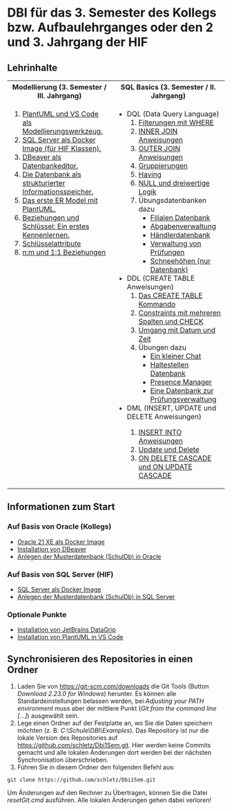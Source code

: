 # DBI für das 3. Semester des Kollegs bzw. Aufbaulehrganges oder den 2 und 3. Jahrgang der HIF

## Lehrinhalte

<table>
    <tr>
        <th>Modellierung (3. Semester / III. Jahrgang)</th>
        <th>SQL Basics (3. Semester / II. Jahrgang)</th>
    </tr>
    <tr>
        <td valign="top">
            <ol>
                <li><a href="10_Modellierung/plantuml.md">PlantUML und VS Code als Modellierungswerkzeug.</a></li>
                <li><a href="10_Modellierung/SqlServer/README.md">SQL Server als Docker Image (für HIF Klassen).</a>
                </li>
                <li><a href="10_Modellierung/Dbeaver/README.md">DBeaver als Datenbankeditor.</a></li>
                <li><a href="10_Modellierung/10_Intro.md">Die Datenbank als strukturierter Informationsspeicher.</a>
                </li>
                <li><a href="10_Modellierung/20_PlantUmlErModel.md">Das erste ER Model mit PlantUML.</a></li>
                <li><a href="10_Modellierung/30_RelationsAndKeys.md">Beziehungen und Schlüssel: Ein erstes
                        Kennenlernen.</a></li>
                <li><a href="10_Modellierung/40_Keys.md">Schlüsselattribute</a></li>
                <li><a href="10_Modellierung/50_RelationsInDetail.md">n:m und 1:1 Beziehungen</a></li>
            </ol>
        </td>
        <td valign="top">
            <ul>
                <li>DQL (Data Query Language)
                    <ol>
                        <li><a href="01_SQL Basics/02_Abfragen.md">Filterungen mit WHERE</a></li>
                        <li><a href="01_SQL Basics/03_InnerJoin.md">INNER JOIN Anweisungen</a></li>
                        <li><a href="01_SQL Basics/04_OuterJoin.md">OUTER JOIN Anweisungen</a></li>
                        <li><a href="01_SQL Basics/05_Gruppierungen.md">Gruppierungen</a></li>
                        <li><a href="01_SQL Basics/06_Having.md">Having</a></li>
                        <li><a href="01_SQL Basics/07_Null.md">NULL und dreiwertige Logik</a></li>
                        <li>Übungsdatenbanken dazu
                            <ul>
                                <li><a href="01_SQL Basics/Uebungen/FilialDb">Filialen Datenbank</a></li>
                                <li><a href="01_SQL Basics/Uebungen/TeamsDb">Abgabenverwaltung</a></li>
                                <li><a href="01_SQL Basics/Uebungen/HaendlerDb">Händlerdatenbank</a></li>
                                <li><a href="01_SQL Basics/Uebungen/SemesterpruefungDb">Verwaltung von Prüfungen</a>
                                </li>
                                <li><a href="01_SQL Basics/Uebungen/SchneeDb">Schneehöhen (nur Datenbank)</a></li>
                            </ul>
                        </li>
                    </ol>
                </li>
                <li>DDL (CREATE TABLE Anweisungen)
                    <ol>
                        <li><a href="02_DDL/01_CreateTableCommand.md">Das CREATE TABLE Kommando</a></li>
                        <li><a href="02_DDL/02_CombinedKeys.md">Constraints mit mehreren Spalten und CHECK</a></li>
                        <li><a href="02_DDL/03_DateTime.md">Umgang mit Datum und Zeit</a></li>
                        <li>Übungen dazu
                            <ul>
                                <li><a href="02_DDL/Uebungen/Chat">Ein kleiner Chat</a></li>
                                <li><a href="02_DDL/Uebungen/HaltestellenDb">Haltestellen Datenbank</a></li>
                                <li><a href="02_DDL/Uebungen/PresenceManager">Presence Manager</a></li>
                                <li><a href="02_DDL/Uebungen/SemesterpruefungsDb">Eine Datenbank zur
                                        Prüfungsverwaltung</a></li>
                            </ul>
                    </ol>
                </li>
                <li>DML (INSERT, UPDATE und DELETE Anweisungen)</li>
                <ol>
                    <li><a href="03_DML/01_Insert.md">INSERT INTO Anweisungen</a></li>
                    <li><a href="03_DML/02_Update_Delete.md">Update und Delete</a></li>
                    <li><a href="https://www.sqlite.org/foreignkeys.html">ON DELETE CASCADE und ON UPDATE CASCADE</a>
                    </li>
                </ol>
            </ul>
        </td>
    </tr>
</table>

## Informationen zum Start

### Auf Basis von Oracle (Kollegs)

- [Oracle 21 XE als Docker Image](https://github.com/schletz/Dbi2Sem/blob/master/01_OracleVM/03_Docker/README.md)
- [Installation von DBeaver](https://github.com/schletz/Dbi2Sem/blob/master/01_OracleVM/01_Dbeaver/README.md)
- [Anlegen der Musterdatenbank (SchulDb) in Oracle](https://github.com/schletz/Dbi2Sem/blob/master/SchulDbGenerator/README.md)

### Auf Basis von SQL Server (HIF)
- [SQL Server als Docker Image](https://github.com/schletz/Dbi2Sem/blob/master/01_SQLServer/README.md)
- [Anlegen der Musterdatenbank (SchulDb) in SQL Server](https://github.com/schletz/Dbi2Sem/blob/master/SchulDbGenerator/README.md)

### Optionale Punkte
- [Installation von JetBrains DataGrip](01_OracleVM/02_DataGrip/README.md)
- [Installation von PlantUML in VS Code](03_PlantUml/README.md)


## Synchronisieren des Repositories in einen Ordner

1. Laden Sie von https://git-scm.com/downloads die Git Tools (Button *Download 2.23.0 for Windows*)
herunter. Es können alle Standardeinstellungen belassen werden, bei *Adjusting your PATH environment*
muss aber der mittlere Punkt (*Git from the command line [...]*) ausgewählt sein.
2. Lege einen Ordner auf der Festplatte an, wo Sie die Daten speichern möchten
(z. B. *C:\Schule\DBI\Examples*). Das
Repository ist nur die lokale Version des Repositories auf https://github.com/schletz/Dbi1Sem.git.
Hier werden keine Commits gemacht und alle lokalen Änderungen dort werden bei der
nächsten Synchronisation überschrieben.
3. Führen Sie in diesem Ordner den folgenden Befehl aus:

```text
git clone https://github.com/schletz/Dbi1Sem.git
```

Um Änderungen auf den Rechner zu Übertragen, können Sie die Datei *resetGit.cmd* ausführen.
Alle lokalen Änderungen gehen dabei verloren!